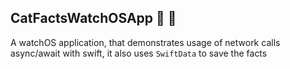 ## CatFactsWatchOSApp :tada: :rocket:
A watchOS application, that demonstrates usage of network calls async/await with swift, it also uses `SwiftData` to save the facts
